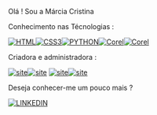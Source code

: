 Olá ! Sou a Márcia Cristina 

Conhecimento nas Técnologias :

[![HTML](https://img.shields.io/badge/HTML5-E34F26?style=for-the-badge&logo=html5&logoColor=white)]()[![CSS3](https://img.shields.io/badge/CSS3-1572B6?style=for-the-badge&logo=css3&logoColor=white)]()[![PYTHON](https://img.shields.io/badge/Python-14354C?style=for-the-badge&logo=python&logoColor=white)]()[![Corel](https://aleen42.github.io/badges/src/photoshop.svg)]()[![Corel](https://aleen42.github.io/badges/src/illustrator.svg)]()


Criadora e administradora :

[![site](https://img.shields.io/website-up-down-green-red/http/monip.org.svg)](https://dominionope.com.br/)[![site](https://img.shields.io/badge/Made%20for-VSCode-1f425f.svg)](https://dominionope.com.br/)
[![site](https://img.shields.io/badge/Bootstrap-563D7C?style=for-the-badge&logo=bootstrap&logoColor=white)](https://dominionope.com.br/)[![site](https://img.shields.io/badge/JavaScript-F7DF1E?style=for-the-badge&logo=javascript&logoColor=black)](https://dominionope.com.br/)

Deseja conhecer-me um pouco mais ?

[![LINKEDIN](https://img.shields.io/badge/LinkedIn-0077B5?style=for-the-badge&logo=linkedin&logoColor=white)](https://www.linkedin.com/in/márcia-cristina-gomes-da-silva-394348215)

<!--
**MarcinhaDive/MarcinhaDive** is a ✨ _special_ ✨ repository because its `README.md` (this file) appears on your GitHub profile.

Here are some ideas to get you started:

- 🔭 I’m currently working on ...
- 🌱 I’m currently learning ...
- 👯 I’m looking to collaborate on ...
- 🤔 I’m looking for help with ...
- 💬 Ask me about ...
- 📫 How to reach me: ...
- 😄 Pronouns: ...
- ⚡ Fun fact: ...
-->
